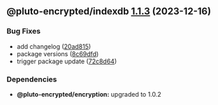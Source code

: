 ## @pluto-encrypted/indexdb [1.1.3](https://github.com/elribonazo/pluto-encrypted/compare/@pluto-encrypted/indexdb@1.1.2...@pluto-encrypted/indexdb@1.1.3) (2023-12-16)


### Bug Fixes

* add changelog ([20ad815](https://github.com/elribonazo/pluto-encrypted/commit/20ad81572085922aafdf5ce0978c17af3125f6e4))
* package versions ([8c69dfd](https://github.com/elribonazo/pluto-encrypted/commit/8c69dfd143c5db3fd174557a4bc92394bd503b86))
* trigger package update ([72c8d64](https://github.com/elribonazo/pluto-encrypted/commit/72c8d645db13000945b438cb223728c55f910433))





### Dependencies

* **@pluto-encrypted/encryption:** upgraded to 1.0.2
